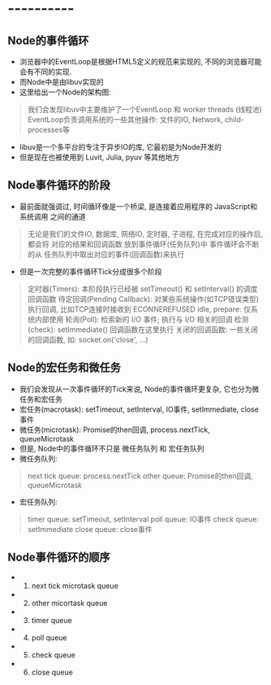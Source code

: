 # ----------

## Node的事件循环

- 浏览器中的EventLoop是根据HTML5定义的规范来实现的, 不同的浏览器可能会有不同的实现.
- 而Node中是由libuv实现的
- 这里给出一个Node的架构图:

> 我们会发现libuv中主要维护了一个EventLoop 和 worker threads (线程池)
> EventLoop负责调用系统的一些其他操作: 文件的IO, Network, child-processes等

- libuv是一个多平台的专注于异步IO的库, 它最初是为Node开发的
- 但是现在也被使用到 Luvit, Julia, pyuv 等其他地方

## Node事件循环的阶段

- 最前面就强调过, 时间循环像是一个桥梁, 是连接着应用程序的 JavaScript和系统调用 之间的通道

> 无论是我们的文件IO, 数据库, 网络IO, 定时器, 子进程, 在完成对应的操作后, 都会将 对应的结果和回调函数 放到事件循环(任务队列)中
> 事件循环会不断的从 任务队列中取出对应的事件(回调函数)来执行

- 但是一次完整的事件循环Tick分成很多个阶段

> 定时器(Timers): 本阶段执行已经被 setTimeout() 和 setInterval() 的调度回调函数
> 待定回调(Pending Callback): 对某些系统操作(如TCP错误类型)执行回调, 比如TCP连接时接收到 ECONNEREFUSED
> idle, prepare: 仅系统内部使用
> 轮询(Poll): 检索新的 I/O 事件; 执行与 I/O 相关的回调
> 检测(check): setImmediate() 回调函数在这里执行
> 关闭的回调函数: 一些关闭的回调函数, 如: socket.on('close', ...)

## Node的宏任务和微任务

- 我们会发现从一次事件循环的Tick来说, Node的事件循环更复杂, 它也分为微任务和宏任务
- 宏任务(macrotask): setTimeout, setInterval, IO事件, setImmediate, close 事件
- 微任务(microtask): Promise的then回调, process.nextTick, queueMicrotask
- 但是, Node中的事件循环不只是 微任务队列 和 宏任务队列
- 微任务队列:

> next tick queue: process.nextTick
> other queue: Promise的then回调, queueMicrotask

- 宏任务队列:

> timer queue: setTimeout, setInterval
> poll queue: IO事件
> check queue: setImmediate
> close queue: close事件

## Node事件循环的顺序

- 1. next tick microtask queue
- 2. other micortask queue
- 3. timer queue
- 4. poll queue
- 5. check queue
- 6. close queue